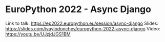 # EuroPython 2022 - Async Django

Link to talk: https://ep2022.europython.eu/session/async-django
Slides: https://slides.com/ivaylodonchev/europython-2022-async-django
Video: https://youtu.be/UJzjdJGS1BM
